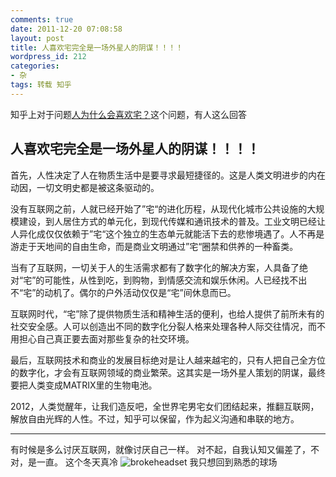 ```yaml
---
comments: true
date: 2011-12-20 07:08:58
layout: post
title: 人喜欢宅完全是一场外星人的阴谋！！！！
wordpress_id: 212
categories:
- 杂
tags: 转载 知乎
---
```


知乎上对于问题[人为什么会喜欢宅？](http://www.zhihu.com/question/19977039)这个问题，有人这么回答


## 人喜欢宅完全是一场外星人的阴谋！！！！




首先，人性决定了人在物质生活中是要寻求最短捷径的。这是人类文明进步的内在动因，一切文明史都是被这条驱动的。


没有互联网之前，人就已经开始了”宅“的进化历程，从现代化城市公共设施的大规模建设，到人居住方式的单元化，到现代传媒和通讯技术的普及。工业文明已经让人异化成仅仅依赖于”宅“这个独立的生态单元就能活下去的悲惨境遇了。人不再是游走于天地间的自由生命，而是商业文明通过”宅“圈禁和供养的一种畜类。

当有了互联网，一切关于人的生活需求都有了数字化的解决方案，人具备了绝对“宅”的可能性，从性到吃，到购物，到情感交流和娱乐休闲。人已经找不出不“宅”的动机了。偶尔的户外活动仅仅是“宅”间休息而已。

互联网时代，“宅”除了提供物质生活和精神生活的便利，也给人提供了前所未有的社交安全感。人可以创造出不同的数字化分裂人格来处理各种人际交往情况，而不用担心自己真正要去面对那些复杂的社交环境。

最后，互联网技术和商业的发展目标绝对是让人越来越宅的，只有人把自己全方位的数字化，才会有互联网领域的商业繁荣。这其实是一场外星人策划的阴谋，最终要把人类变成MATRIX里的生物电池。

2012，人类觉醒年，让我们造反吧，全世界宅男宅女们团结起来，推翻互联网，解放自由光辉的人性。不过，知乎可以保留，作为起义沟通和串联的地方。







* * *



有时候是多么讨厌互联网，就像讨厌自己一样。
对不起，自我认知又偏差了，不对，是一直。
这个冬天真冷
![brokeheadset](https://f.xavierskip.com/i/74edad20300b74a61229de220705b31d13f9415208814cde3b3791fba2ecedd6.jpg)
我只想回到熟悉的球场
